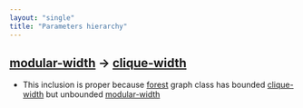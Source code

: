 ```yaml
---
layout: "single"
title: "Parameters hierarchy"
---
```

<!--this is a generated file-->

## [modular-width](../4bj71L) → [clique-width](../U3jPaT)
* This inclusion is proper because [forest](#JngPPm) graph class has bounded [clique-width](../U3jPaT) but unbounded [modular-width](../4bj71L)

